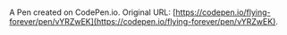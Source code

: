 # 

A Pen created on CodePen.io. Original URL: [https://codepen.io/flying-forever/pen/vYRZwEK](https://codepen.io/flying-forever/pen/vYRZwEK).

